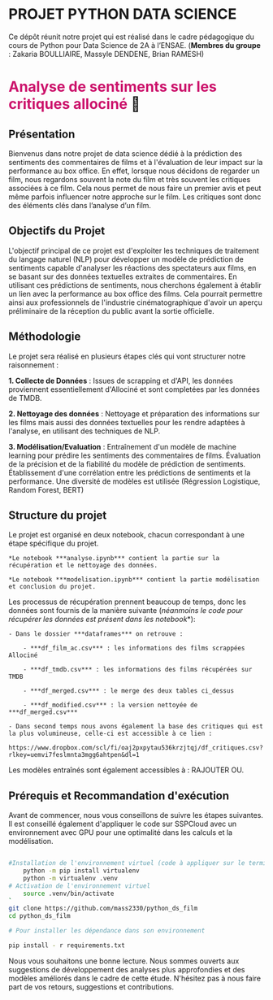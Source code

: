 # PROJET PYTHON DATA SCIENCE 

Ce dépôt réunit notre projet qui est réalisé dans le cadre pédagogique du cours de Python pour Data Science de 2A à l’ENSAE.
(**Membres du groupe** : Zakaria BOULLIAIRE, Massyle DENDENE, Brian RAMESH)

# **<span style="color: #CC146C">Analyse de sentiments sur les critiques allociné </span>** 🎥

## Présentation

Bienvenus dans notre projet de data science dédié à la prédiction des sentiments des commentaires de films et à l'évaluation de leur impact sur la performance au box office. En effet, lorsque nous décidons de regarder un film, nous regardons souvent la note du film et très souvent les critiques associées à ce film. Cela nous permet de nous faire un premier avis et peut même parfois influencer notre approche sur le film. Les critiques sont donc des éléments clés dans l’analyse d’un film.

## Objectifs du Projet 

L'objectif principal de ce projet est d'exploiter les techniques de traitement du langage naturel (NLP) pour développer un modèle de prédiction de sentiments capable d'analyser les réactions des spectateurs aux films, en se basant sur des données textuelles extraites de commentaires. En utilisant ces prédictions de sentiments, nous cherchons également à établir un lien avec la performance au box office des films. Cela pourrait permettre ainsi aux professionnels de l'industrie cinématographique d'avoir un aperçu préliminaire de la réception du public avant la sortie officielle.

## Méthodologie 

Le projet sera réalisé en plusieurs étapes clés qui vont structurer notre raisonnement :

**1. Collecte de Données** : Issues de scrapping et d'API, les données proviennent essentiellement d'Allociné et sont completées par les données de TMDB.

**2. Nettoyage des données** :  Nettoyage et préparation des informations sur les films mais aussi des données textuelles pour les rendre adaptées à l'analyse, en utilisant des techniques de NLP.

**3. Modélisation/Evaluation** : Entraînement d'un modèle de machine learning pour prédire les sentiments des commentaires de films. Évaluation de la précision et de la fiabilité du modèle de prédiction de sentiments. Établissement d'une corrélation entre les prédictions de sentiments et la performance. Une diversité de modèles est utilisée (Régression Logistique, Random Forest, BERT)

## Structure du projet  

Le projet est organisé en deux notebook, chacun correspondant à une étape spécifique du projet.

    *Le notebook ***analyse.ipynb*** contient la partie sur la récupération et le nettoyage des données.
    
    *Le notebook ***modelisation.ipynb*** contient la partie modélisation et conclusion du projet.

Les processus de récupération prennent beaucoup de temps, donc les données sont fournis de la manière suivante (*néanmoins le code pour récupérer les données est présent dans les notebook**): 

    - Dans le dossier ***dataframes*** on retrouve : 

        - ***df_film_ac.csv*** : les informations des films scrappées Allociné 

        - ***df_tmdb.csv*** : les informations des films récupérées sur TMDB 

        - ***df_merged.csv*** : le merge des deux tables ci_dessus 

        - ***df_modified.csv*** : la version nettoyée de ***df_merged.csv***
    
    - Dans second temps nous avons également la base des critiques qui est la plus volumineuse, celle-ci est accessible à ce lien : 
         https://www.dropbox.com/scl/fi/oaj2pxpytau536krzjtqj/df_critiques.csv?rlkey=uemvi7feslmnta3mgg6ahtpen&dl=1

Les modèles entraînés sont également accessibles à : RAJOUTER OU.


## Prérequis et Recommandation d'exécution

Avant de commencer, nous vous conseillons de suivre les étapes suivantes. Il est conseillé également d'appliquer le code sur SSPCloud avec un environnement avec GPU pour une optimalité dans les calculs et la modélisation.

```sh

#Installation de l'environnement virtuel (code à appliquer sur le terminal)
    python -m pip install virtualenv
    python -m virtualenv .venv
# Activation de l'environnement virtuel
    source .venv/bin/activate
`
git clone https://github.com/mass2330/python_ds_film
cd python_ds_film

# Pour installer les dépendance dans son environnement

pip install - r requirements.txt

```

Nous vous souhaitons une bonne lecture. Nous sommes ouverts aux suggestions de développement des analyses plus approfondies et des modèles améliorés dans le cadre de cette étude. N'hésitez pas à nous faire part de vos retours, suggestions et contributions.